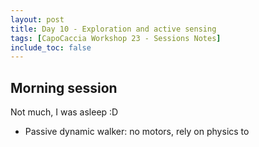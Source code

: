 ```yaml
---
layout: post
title: Day 10 - Exploration and active sensing
tags: [CapoCaccia Workshop 23 - Sessions Notes]
include_toc: false
---
```


## Morning session 
Not much, I was asleep :D
- Passive dynamic walker: no motors, rely on physics to 